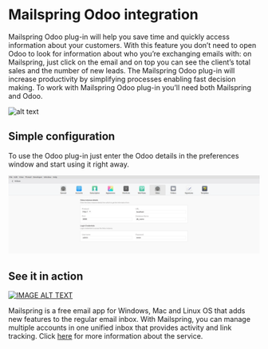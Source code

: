 Mailspring Odoo integration
================

Mailspring Odoo plug-in will help you save time and quickly access information about your customers. With this feature you don’t need to open Odoo to look for information about who you’re exchanging emails with: on Mailspring, just click on the email and on top you can see the client’s total sales and the number of new leads.
The Mailspring Odoo plug-in will increase productivity by simplifying processes enabling fast decision making.
To work with Mailspring Odoo plug-in you’ll need both Mailspring and Odoo.


![alt text](./prints/SitatusBar.png "Status Bar")

Simple configuration
--------------------------

To use the Odoo plug-in just enter the Odoo details in the preferences window and start using it right away.

![alt text](./prints/Config.png "Config Tab")

See it in action
------------------
[![IMAGE ALT TEXT](http://img.youtube.com/vi/hYRRUFK6LGc/0.jpg)](https://youtu.be/hYRRUFK6LGc "Video Title")

Mailspring is a free email app for Windows, Mac and Linux OS that adds new features to the regular email inbox. With Mailspring, you can manage multiple accounts in one unified inbox that provides activity and link tracking. Click [here](https://getmailspring.com/) for more information about the service.
